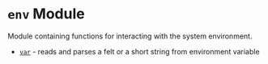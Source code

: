 # `env` Module

Module containing functions for interacting with the system environment.

* [`var`](env/var.md) - reads and parses a felt or a short string from environment variable
